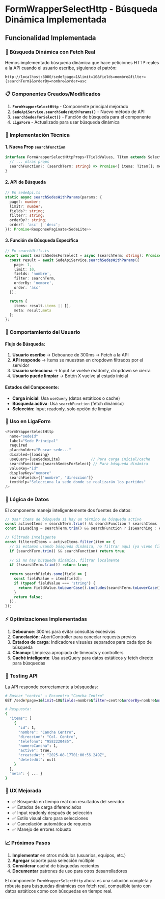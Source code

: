 # FormWrapperSelectHttp - Búsqueda Dinámica Implementada

## Funcionalidad Implementada

### 🚀 **Búsqueda Dinámica con Fetch Real**

Hemos implementado búsqueda dinámica que hace peticiones HTTP reales a la API cuando el usuario escribe, siguiendo el patrón:

```
http://localhost:3000/sede?page=1&limit=10&fields=nombre&filter={searchTerm}&orderBy=nombre&order=asc
```

### 📋 **Componentes Creados/Modificados**

1. **`FormWrapperSelectHttp`** - Componente principal mejorado
2. **`SedeApiService.searchSedesWithParams()`** - Nuevo método de API
3. **`searchSedesForSelect()`** - Función de búsqueda para el componente
4. **`LigaForm`** - Actualizado para usar búsqueda dinámica

### 🔧 **Implementación Técnica**

#### 1. Nueva Prop `searchFunction`
```typescript
interface FormWrapperSelectHttpProps<TFieldValues, TItem extends SelectItem> {
  // ... otras props
  searchFunction?: (searchTerm: string) => Promise<{ items: TItem[]; meta?: any }>;
}
```

#### 2. API de Búsqueda
```typescript
// En sedeApi.ts
static async searchSedesWithParams(params: {
  page?: number;
  limit?: number;
  fields?: string;
  filter?: string;
  orderBy?: string;
  order?: 'asc' | 'desc';
}): Promise<ResponsePaginate<SedeLite>>
```

#### 3. Función de Búsqueda Específica
```typescript
// En searchUtils.ts
export const searchSedesForSelect = async (searchTerm: string): Promise<{ items: SedeLite[]; meta?: any }> => {
  const result = await SedeApiService.searchSedesWithParams({
    page: 1,
    limit: 10,
    fields: 'nombre',
    filter: searchTerm,
    orderBy: 'nombre',
    order: 'asc'
  });

  return {
    items: result.items || [],
    meta: result.meta
  };
};
```

### 🎯 **Comportamiento del Usuario**

#### Flujo de Búsqueda:
1. **Usuario escribe** → Debounce de 300ms → Fetch a la API
2. **API responde** → Items se muestran en dropdown filtrados por el servidor
3. **Usuario selecciona** → Input se vuelve readonly, dropdown se cierra
4. **Usuario puede limpiar** → Botón X vuelve al estado inicial

#### Estados del Componente:
- **Carga inicial**: Usa `useQuery` (datos estáticos o cache)
- **Búsqueda activa**: Usa `searchFunction` (fetch dinámico)
- **Selección**: Input readonly, solo opción de limpiar

### 📝 **Uso en LigaForm**

```typescript
<FormWrapperSelectHttp
  name="sedeId"
  label="Sede Principal"
  required
  placeholder="Buscar sede..."
  disabled={loading}
  useQuery={useSedesLite}              // Para carga inicial/cache
  searchFunction={searchSedesForSelect} // Para búsqueda dinámica
  valueKey="id"
  displayKey="nombre"
  searchFields={["nombre", "direccion"]}
  textHelp="Selecciona la sede donde se realizarán los partidos"
/>
```

### 🔄 **Lógica de Datos**

El componente maneja inteligentemente dos fuentes de datos:

```typescript
// Usar items de búsqueda si hay un término de búsqueda activo
const activeItems = searchTerm.trim() && searchFunction ? searchItems : items;
const isLoading = searchTerm.trim() && searchFunction ? isSearching : queryResult.isLoading;

// Filtrado inteligente
const filteredItems = activeItems.filter(item => {
  // Si estamos usando búsqueda dinámica, no filtrar aquí (ya viene filtrado del servidor)
  if (searchTerm.trim() && searchFunction) return true;
  
  // Si no hay búsqueda dinámica, filtrar localmente
  if (!searchTerm.trim()) return true;
  
  return searchFields.some(field => {
    const fieldValue = item[field];
    if (typeof fieldValue === 'string') {
      return fieldValue.toLowerCase().includes(searchTerm.toLowerCase());
    }
    return false;
  });
});
```

### ⚡ **Optimizaciones Implementadas**

1. **Debounce**: 300ms para evitar consultas excesivas
2. **Cancelación**: AbortController para cancelar requests previos
3. **Estados de carga**: Indicadores visuales separados para cada tipo de búsqueda
4. **Cleanup**: Limpieza apropiada de timeouts y controllers
5. **Caché inteligente**: Usa useQuery para datos estáticos y fetch directo para búsquedas

### 🧪 **Testing API**

La API responde correctamente a búsquedas:

```bash
# Buscar "centro" → Encuentra "Cancha Centro"
GET /sede?page=1&limit=10&fields=nombre&filter=centro&orderBy=nombre&order=asc

# Respuesta:
{
  "items": [
    {
      "id": 1,
      "nombre": "Cancha Centro",
      "direccion": "Col. Centro",
      "telefono": "9582220485",
      "numeroCancha": 1,
      "active": true,
      "createdAt": "2025-08-17T01:00:56.249Z",
      "deletedAt": null
    }
  ],
  "meta": { ... }
}
```

### 🎨 **UX Mejorada**

- ✅ Búsqueda en tiempo real con resultados del servidor
- ✅ Estados de carga diferenciados
- ✅ Input readonly después de selección
- ✅ Estilo visual claro para selecciones
- ✅ Cancelación automática de requests
- ✅ Manejo de errores robusto

### 📈 **Próximos Pasos**

1. **Implementar** en otros módulos (usuarios, equipos, etc.)
2. **Agregar** soporte para selección múltiple
3. **Considerar** caché de búsquedas recientes
4. **Documentar** patrones de uso para otros desarrolladores

El componente `FormWrapperSelectHttp` ahora es una solución completa y robusta para búsquedas dinámicas con fetch real, compatible tanto con datos estáticos como con búsquedas en tiempo real.
